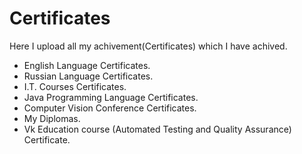 # Certificates
Here I upload all my achivement(Certificates) which I have achived.
- English Language Certificates.
- Russian Language Certificates.
- I.T. Courses Certificates.
- Java Programming Language Certificates.
- Computer Vision Conference Certificates.
- My Diplomas.
- Vk Education course (Automated Testing and Quality Assurance) Certificate.
